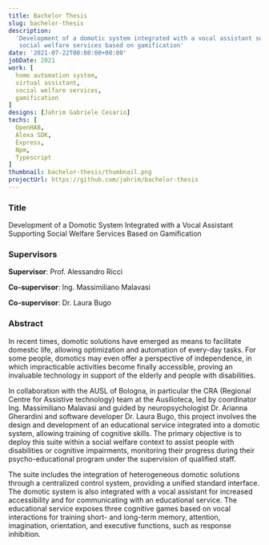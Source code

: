 ```yaml
---
title: Bachelor Thesis
slug: bachelor-thesis
description: 
  'Development of a domotic system integrated with a vocal assistant supporting
   social welfare services based on gamification'
date: '2021-07-22T00:00:00+00:00'
jobDate: 2021
work: [
  home automation system,
  virtual assistant,
  social welfare services,
  gamification
]
designs: [Jahrim Gabriele Cesario]
techs: [
  OpenHAB,
  Alexa SDK,
  Express,
  Npm,
  Typescript
]
thumbnail: bachelor-thesis/thumbnail.png
projectUrl: https://github.com/jahrim/bachelor-thesis
---
```


### Title

Development of a Domotic System Integrated with a Vocal Assistant Supporting
Social Welfare Services Based on Gamification

### Supervisors

**Supervisor**: Prof. Alessandro Ricci

**Co-supervisor**: Ing. Massimiliano Malavasi

**Co-supervisor**: Dr. Laura Bugo

### Abstract

In recent times, domotic solutions have emerged as means to facilitate domestic 
life, allowing optimization and automation of every-day tasks. For some people,
domotics may even offer a perspective of independence, in which impracticable
activities become finally accessible, proving an invaluable technology in
support of the elderly and people with disabilities.

In collaboration with the AUSL of Bologna, in particular the CRA (Regional 
Centre for Assistive technology) team at the Ausilioteca, led by coordinator
Ing. Massimiliano Malavasi and guided by neuropsychologist Dr. Arianna
Gherardini and software developer Dr. Laura Bugo, this project involves the
design and development of an educational service integrated into a domotic
system, allowing training of cognitive skills. The primary objective is to
deploy this suite within a social welfare context to assist people with
disabilities or cognitive impairments, monitoring their progress during their
psycho-educational program under the supervision of qualified staff.

The suite includes the integration of heterogeneous domotic solutions through a
centralized control system, providing a unified standard interface. The domotic 
system is also integrated with a vocal assistant for increased accessibility
and for communicating with an educational service. The educational service 
exposes three cognitive games based on vocal interactions for training
short- and long-term memory, attention, imagination, orientation, and 
executive functions, such as response inhibition.
